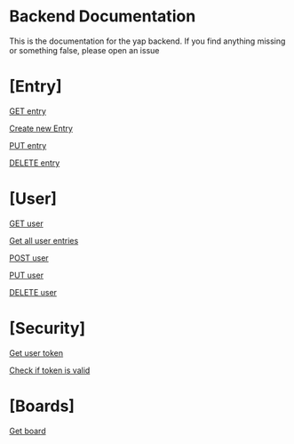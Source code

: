 # Backend Documentation

This is the documentation for the yap backend. If you find anything missing or something false, please open an issue

# [Entry]

[GET entry](entry/get-entry.md)

<!--- Commented out for now, still deciding where it should go--->
<!--- [POST entry](entry/post-entry.md) --->
[Create new Entry](boards/new-entry.md)

[PUT entry](entry/put-entry.md)

[DELETE entry](entry/remove-entry.md)

# [User]

[GET user](user/get-user.md)

[Get all user entries](user/get-all-user-entries.md)

[POST user](user/post-user.md)

[PUT user](user/put-user.md)

[DELETE user](user/remove-user.md)

# [Security]

[Get user token](security/get-new-token.md)

[Check if token is valid](security/check-valid-token.md)

# [Boards]

[Get board](boards/get-board.md)